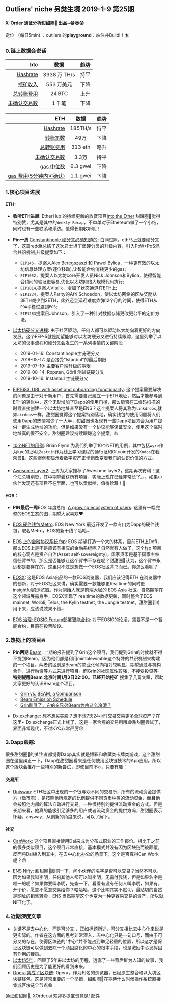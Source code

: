 

## Outliers' niche 另类生境 2019-1-9 第25期

#### X-Order 通证分析甜甜圈🍩 出品~😁😆😝 
定位 （每日5min)  ：outliers 的**playground**：站住并Buildl！🏄 


### 0.链上数据会说话

| btc | 数据 | 趋势|
|---:|:--:|:--|
| [Hashrate](https://www.blockchain.com/charts/hash-rate)| 3938 万 TH/s| 持平|
| [挖矿收入](https://www.blockchain.com/charts/miners-revenue) | 553 万美元 | 下降|
| [总转账费用](https://www.blockchain.com/charts/transaction-fees) | 24 BTC | 上升|
| [未确认交易数](https://www.blockchain.com/zh-cn/btc/unconfirmed-transactions) | 1 千笔 |下降|


|ETH | 数据 | 趋势|
|--:|:--:|:--:|
|[Hashrate](https://etherscan.io/chart/hashrate)| 185TH/s| 持平|
|[转账笔数](https://etherscan.io/chart/tx)|49万|下降|
|[总转账费用](https://etherscan.io/chart/transactionfee)| 313 eth| 略升|
|[未确认交易数](https://etherscan.io/chart/pendingtx)| 3.3万 | 持平|
|[gas 中位数](https://ethgasstation.info/)| 6.3 gwei | 下降 |
|[gas 费用(5分钟内可确认)](https://ethgasstation.info/)| 1.1 gwei | 下降|





### 1.核心项目进展
#### ETH:
- **收听ETH进展**: EtherHub 的持续更新的收音项目[Into the Ether](https://podcast.ethhub.io/) 甜甜圈🍩觉得特别赞，尤其是其中的`Weekly Recap`，不单单对于Ethereum做了一个小结，同时也有一些联系和采访。值得长期收听呢！

- **Pin一周** [Constantinople 硬分叉必须知道的](https://www.reddit.com/r/ethereum/comments/abv70c/heres_a_summary_of_the_constantinople_update/): 白驹过隙，eth马上就要硬分叉了，这篇reddit总结了这次君士坦丁堡硬分叉的升级内容，引入PoW+PoS混合共识机制,升级提案如下：
	- `EIP145`，提案人Alex Beregszaszi 和 Pawel Bylica，一种更有效的以太坊信息处理方案(逐位移动),让智能合约消耗更少的gas;
	- `EIP1052`，提案人以太坊core开发人员Nick Johnson和Bylica，使得智能合约间的验证更容易,优化以太坊网络大规模代码执行;
	- `EIP1014`,提案人Vitalik，增加了状态通道在ETH上;
	- `EIP1234`，提案人Parity的Afri Schoedon，使以太坊网络的区块奖励从3ETH减少到2ETH，此外还会延迟难度炸弹12个月的时间，使得ETH从`POW`平稳过渡到`POS`;
	- `EIP1283`提案日Johnson，引入了一种针对数据存储更改更公平的定价方法。

- [以太坊硬分叉进程](https://ethereum-magicians.org/t/eep-5-ethereum-hardfork-process-request-for-collaboration/2305): 由于社区驱动，任何人都可以驱动以太坊向着更好的方向发展，这个EEP-5就是期望能够对以太坊硬分叉进行持续跟踪，这里列举了以太坊的议事流程和硬分叉会发生的一系列事情的关键阶段：
	- 2019-01-16: Constantinople主链硬分叉
	- 2019-05-17: 是否接受“Istanbul”的最后期限
	- 2019-07-19: 主要客户端升级的期限
	- 2019-08-14: Ropsten, Görli 测试链硬分叉
	- 2019-10-16: Instanbul 主链硬分叉

- [EIP1683: URL with asset and onboarding functionality](https://github.com/ethereum/EIPs/issues/1683): 这个提案需要解决的问题是由于对于新用户，首先需要自己建立一个ETH地址，然后才能参与到ETH的转账中，这个无形增加了Dapp的使用门槛，那么能否在二维码扫描的时候直接创建一个以太坊地址甚至是ENS？这个提案人将其称为`linkdrops`,就如`airdops`一样。甜甜圈觉得这个提案特别落地，确实钱包的使用问题将人们使用Dapp的热情减少了一大半，甜甜圈也发现有一些Dapp项目方会为用户提供一键生成地址的功能，但是如果没有一个协议能够保证安全，使用这个临时地址真的很不安全。甜甜圈建议持续跟踪这个提案。👍 

- [10个NFT的用例](https://twitter.com/flynnjamm/status/1078707734693007361?s=21): Brian Flynn 为我们列举了10个NFT的用例，其中包括`wyre`作为kyc的证明,`Zastrin`作为线上学习课程的通行证和Gitcoin开发的`Kudos`在我荣誉🎖。这些案例都显示着数字资产正悄悄改变着我们的认识价值的方式。 

- [Awesome Layer2](https://github.com/Awesome-Layer-2/Awesome-Layer-2): 上周为大家推荐了Awesome layer2，这期再次安利！这个汇总特别赞，其中期望囊获所有项目，实际上现在已经非常长了。。。如果小伙伴发现还有项目不在里面，也可以贡献哈，值得珍藏！💖



#### EOS：

- **PIN最后一周**EOS 年度总结: [A growing ecosystem of users](https://twitter.com/block_one_/status/1075657757578018816): 这里有一幅完整的EOS生态的图，期望大家喜欢❤️

- [EOS 硬件钱包Metro](https://twitter.com/eosnewyork/status/1082288889669304321): EOS New York 最近开发了一款专门为Dapp的硬件钱包，取名Metro，EOS的新干线？哈哈~

- [EOS 上的金融协议系统 fsp](https://www.fsp.network/): EOS 期望打造一个大的体系，目前ETH上Defi，那么EOS上是不是应该有相应的金融系统呢？自然就有人做了，这个[fsp](https://medium.com/fspnetwork/introducing-financial-securities-protocol-9d21bd66a0f8) 项目的核心观点是资产自治(Asset self-sovereignty)，国家货币是基于国家主权信任背书的，那么是否能够让这个背书不存在呢？甜甜圈🍩认为，这个背书永远都是要存在的，这里只不过是想做一个EOS社区背书而已。你怎么看呢？

- [EOSX](https://www.eosx.io/): 这是EOS Asia出品的一款EOS浏览器，我们应该记得ETH 在浏览器中的创新，对于EOS社区来讲，确实需要一款能够更Realtime的同时更insightful的浏览器。作为创始人就是前端大咖的 EOS Asia 社区，自然期望在这个领域展露身手，EOSX实现了 realtime的数据更新，同时整合了EOS mainnet, Worbli, Telos, the Kylin testnet, the Jungle testnet。甜甜圈🍩试用下来，应该说效果不错~ 

- [EOS 治理: EOSIO.Fortum部署智能合约](https://eosauthority.com/approval/view?scope=eoscanadaops&name=deployforum&lnc=en): 对于EOSIO的论坛，需要不是一个智能合约，目前在投票阶段。


### 2.热锅上的项目🔥 
- **Pin两期**:[Beam](https://www.beam.mw/): 上期的报告提到了Grin这个项目，我们提到Grin的时候就不得不提到Beam，因为他们都是利用mimblewimble这个特殊的共识机制来构建的一个项目。两者的区别是Beam的商业化倾向相对较明显，期望通过与机构合作，进行融资等方式来进行项目。而Grin的社区属性较强，不接受投资等。**特别提醒Beam 北京时间1月3日22:00。已经开始挖矿**
搜集了几篇文章，帮助大家更好的认识Beam这个项目。
	- [Grin vs. BEAM, a Comparison](https://tlu.tarilabs.com/protocols/grin-beam-comparison/MainReport.html)
	- [Beam Emission Schedule](https://medium.com/beam-mw/mimblewimble-emission-schedule-215551948259)
	- [Grin刷屏了，它的亲兄弟Beam为啥这么冷清？](https://mp.weixin.qq.com/s?__biz=MzA4MzE1MzQ3MA==&mid=2450141375&idx=2&sn=08d6b4f054ffc2570f0047c36402a009&chksm=880457eebf73def8ac9cf4208d7bdfddaf32ba496cf577d9854f005491333615c76ae4d7dd61&scene=0)

- [Dx.exchange](https://dx.exchange/): 想不想买美股？想不想7天24小时交易交易更多全球资产？在这里~ Dx.exchange正式上线了，这是一家合规的交易所哦😄甜甜圈尝试了，界面非常现代，不过KYC非常严厉😢



### 3.Dapp跟踪:
很多甜甜圈🍩的关注者都觉得Dapp其实就是博彩和收藏类卡牌类游戏，这个甜甜圈在这里纠正一下，Dapp在甜甜圈看来是任何使用区块链技术的App应用。所以这个版块会推荐一些特别的新尝试，即使目前不🔥，只要有趣：
#### 交易所
- [Uniswap](https://uniswap.io/): ETH社区中出现的一个很与众不同的交易所，所有的流动资金提供方（做市商），是按照他所规定的比例提供不同货币种类的流动资金，而且他会按照他内部的算法自动进行交易。一种很特别的提供流动资金的方式。但是长期来看，他真的能吸引足够多的用户或者流动资金的提供方吗，甜甜圈表示怀疑，anyway，从创新的角度来说，可以了解下。

#### 社交
- [CanWork](https://www.canwork.io/home): 这个项目直接使用Dai来成为分布式职业的工作报价。相比于之前的很多类似项目，这个项目非常直接，基本模式并没有因为区块链而被颠覆，反而将Dai植入到其中，在去中心化办公的场景下，这个是否真得Can Work呢？😝

- [ENS Nifty](https://ensnifty.com/): 甜甜圈🍩脑洞一下，问小伙伴的名字是否可以交易？当然不可以，因为如果我叫李明，任何其他人都可以叫李明，无需付我钱，但是如果名字是唯一的呢？如果你要叫李明，先查一下，看看有没有任何人叫李明，如果有，开个价，愿意不愿意交易给你？哈哈哈，这个比喻其实不贴切，最贴切的当然是网址的销售转卖，ENS 当然期望这个也变为一种更容易交易的资产，所以就NFT化了。
 

### 4.近期深度文章

- [关键不是去中心化，而是可分叉](https://mp.weixin.qq.com/s?__biz=MzUzMTcxNTc3Nw==&mid=2247483966&idx=1&sn=8b76f33579a25ba01249f30f97e9faa4&chksm=fabf0190cdc888864b3eb9b5e99d761a881db8bacd47367e02034f479c9fb8b449f945f2e646&scene=0&xtrack=1) ，正如标题所述，可分叉相比去中心化来说是更实际的。作者在这方面的思考非常深入，去中心化只是一句口号，而由于可分叉的存在，使得区块链的"中心"并不能占到举足轻重的位置，所以这才是保证区块链可以做到去除一个顽固腐化的中心的根本手段，也是激励中心发挥固有作用的鞭策。
- [以太坊5年](https://mp.weixin.qq.com/s/0tM80TBfoBvzYacOeCsHuA)，回顾了5年来以太坊的历程，透露了一些背后鲜为人知的故事，我们回顾历史是为了能更好的看到未来。
- [Opera,集成了区块链](https://media.consensys.net/ecosystem-spotlight-opera-the-blockchain-ready-browser-ab03ba16e613): Opera，作为知名的浏览器，已经原生整合和以太坊区块链钱包。这是非常重要的一个举措，甜甜圈🍩在期待什么时候操作系统直接集成区块链全节点😄

通证甜甜圈🍩, XOrder.ai 欢迎多提宝贵意见! [邮件](qchen@xorder.ai)
